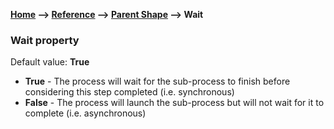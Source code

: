 __[Home](/) --> [Reference](/ref)  -->  [Parent Shape](javascript:history.back()) --> Wait__

### Wait property

Default value: **True** 

- **True** - The process will wait for the sub-process to finish before considering this step completed (i.e. synchronous)
- **False** - The process will launch the sub-process but will not wait for it to complete (i.e. asynchronous)
